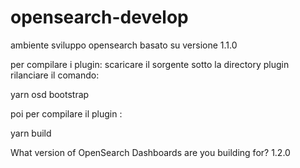 # opensearch-develop

ambiente sviluppo opensearch basato su versione 1.1.0

per compilare i plugin:
scaricare il sorgente sotto la directory plugin rilanciare il comando:

yarn osd bootstrap

poi
per compilare il plugin :

yarn build

What version of OpenSearch Dashboards are you building for? 1.2.0
